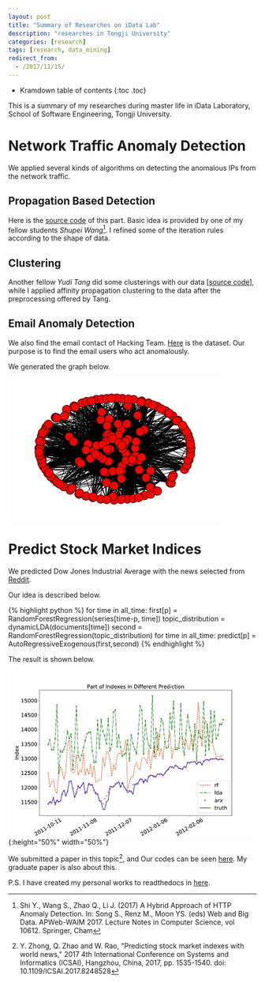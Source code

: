 ```yaml
---
layout: post
title: "Summary of Researches on iData Lab"
description: "researches in Tongji University"
categories: [research]
tags: [research, data_mining]
redirect_from:
  - /2017/11/15/
---
```


* Kramdown table of contents
{:toc .toc}

This is a summary of my researches during master life in iData Laboratory, School of Software Engineering, Tongji University.

# Network Traffic Anomaly Detection

We applied several kinds of algorithms on detecting the anomalous IPs from the network traffic. 

## Propagation Based Detection

Here is the [source code](https://github.com/yszhong/AnomalyDetection "code") of this part. Basic idea is provided by one of my fellow students *Shupei Wang*[^2]. I refined some of the iteration rules according to the shape of data.

## Clustering

Another fellow _Yudi Tang_ did some clusterings with our data [[source code](https://github.com/tangyudi/Clustering "code")], while I applied affinity propagation clustering to the data after the preprocessing offered by Tang. 

## Email Anomaly Detection

We also find the email contact of Hacking Team. [Here](http://chinavis.org/2016/challenge.html "data") is the dataset. Our purpose is to find the email users who act anomalously.

We generated the graph below.

![bassi](https://github.com/yszhong/yszhong.github.io/raw/master/_posts/pic/bassi.jpg "bassi")

# Predict Stock Market Indices

We predicted Dow Jones Industrial Average with the news selected from [Reddit](https://www.reddit.com/ "reddit"). 

Our idea is described below. 

{% highlight python %}
for time in all_time:
	first[p] = RandomForestRegression(series[time-p, time])
	topic_distribution = dynamicLDA(documents[time])
	second = RandomForestRegression(topic_distribution)
for time in all_time:
	predict[p] = AutoRegressiveExogenous(first,second)
{% endhighlight %}

The result is shown below. 

![series](https://github.com/yszhong/yszhong.github.io/raw/master/_posts/pic/series.jpg "series"){:height="50%" width="50%"}

We submitted a paper in this topic[^1], and Our codes can be seen [here](https://github.com/yszhong/SeriesTopic "code"). My graduate paper is also about this. 

P.S. I have created my personal works to readthedocs in [here](http://zhongysnotss.readthedocs.io/zh_CN/latest/ "site").

[^1]: Y. Zhong, Q. Zhao and W. Rao, "Predicting stock market indexes with world news," 2017 4th International Conference on Systems and Informatics (ICSAI), Hangzhou, China, 2017, pp. 1535-1540. doi: 10.1109/ICSAI.2017.8248528

[^2]: Shi Y., Wang S., Zhao Q., Li J. (2017) A Hybrid Approach of HTTP Anomaly Detection. In: Song S., Renz M., Moon YS. (eds) Web and Big Data. APWeb-WAIM 2017. Lecture Notes in Computer Science, vol 10612. Springer, Cham
